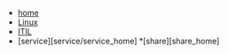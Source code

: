 * [home](README)
* [Linux](Linux/linux_home)
* [ITIL](ITIL/itil_home)
* [service][service/service_home]
*[share][share_home]
